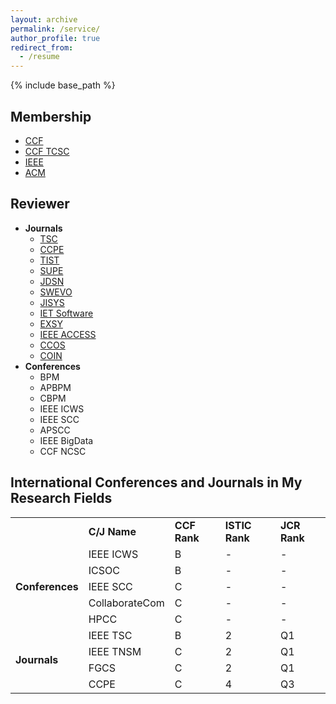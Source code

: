 ```yaml
---
layout: archive
permalink: /service/
author_profile: true
redirect_from:
  - /resume
---
```


{% include base_path %}

Membership
------
* [CCF](https://www.ccf.org.cn/)
* [CCF TCSC](https://www.ccf.org.cn/Chapters/TC/TC_Listing/TCSC/)
* [IEEE](https://www.ieee.org/)
* [ACM](https://www.acm.org/)

Reviewer
------
* **Journals**
  * [TSC](https://www.computer.org/csdl/journal/sc)
  * [CCPE](https://onlinelibrary.wiley.com/journal/15320634)
  * [TIST](https://tist.acm.org/)
  * [SUPE](https://www.springer.com/computer/swe/journal/11227)
  * [JDSN](https://journals.sagepub.com/home/dsn)
  * [SWEVO](https://www.journals.elsevier.com/swarm-and-evolutionary-computation)
  * [JISYS](https://onlinelibrary.wiley.com/journal/1098111x)
  * [IET Software](https://ieeexplore.ieee.org/xpl/RecentIssue.jsp?punumber=4124007)
  * [EXSY](https://onlinelibrary.wiley.com/journal/14680394)
  * [IEEE ACCESS](https://ieeeaccess.ieee.org)
  * [CCOS](https://www.tandfonline.com/toc/ccos20/current)
  * [COIN](https://onlinelibrary.wiley.com/journal/14678640)
* **Conferences**
  * BPM
  * APBPM
  * CBPM
  * IEEE ICWS
  * IEEE SCC
  * APSCC
  * IEEE BigData
  * CCF NCSC

**International Conferences and Journals in My Research Fields**
------
<table width="100%" align="center" frame="void">
    <tr>
        <td></td>
        <td><b>C/J Name</b></td>
        <td><b>CCF Rank</b></td>
        <td><b>ISTIC Rank</b></td>
        <td><b>JCR Rank</b></td>
    </tr>
    <tr>
        <td rowspan="5"><b>Conferences</b></td>
        <td>IEEE ICWS</td>
        <td>B</td>
        <td>-</td>
        <td>-</td>
    </tr>
    <tr>
        <td>ICSOC</td>
        <td>B</td>
        <td>-</td>
        <td>-</td>
    </tr>
    <tr>
        <td>IEEE SCC</td>
        <td>C</td>
        <td>-</td>
        <td>-</td>
    </tr>
    <tr>
        <td>CollaborateCom</td>
        <td>C</td>
        <td>-</td>
        <td>-</td>
    </tr>
    <tr>
        <td>HPCC</td>
        <td>C</td>
        <td>-</td>
        <td>-</td>
    </tr>
    <tr>
        <td rowspan="4"><b>Journals</b></td>
        <td>IEEE TSC</td>
        <td>B</td>
        <td>2</td>
        <td>Q1</td>
    </tr>
    <tr>
        <td>IEEE TNSM</td>
        <td>C</td>
        <td>2</td>
        <td>Q1</td>
    </tr>
        <tr>
        <td>FGCS</td>
        <td>C</td>
        <td>2</td>
        <td>Q1</td>
    </tr>
    </tr>
        <tr>
        <td>CCPE</td>
        <td>C</td>
        <td>4</td>
        <td>Q3</td>
    </tr>
</table>